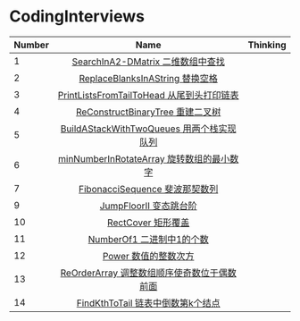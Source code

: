 # CodingInterviews

| Number | Name | Thinking |
| ------------- |:-------------:| :-----:| 
| 1 | [SearchInA2-DMatrix 二维数组中查找](https://github.com/kaisa911/CodingInterviews/blob/master/solution/1-SearchInA2-DMatrix.js) | 
| 2 | [ReplaceBlanksInAString 替换空格](https://github.com/kaisa911/CodingInterviews/blob/master/solution/2-ReplaceBlanksInAString.js) | 
| 3 | [PrintListsFromTailToHead 从尾到头打印链表](https://github.com/kaisa911/CodingInterviews/blob/master/solution/3-PrintListsFromTailToHead.js) |   
| 4 | [ReConstructBinaryTree 重建二叉树](https://github.com/kaisa911/CodingInterviews/blob/master/solution/4-ReConstructBinaryTree.js) |   
| 5 | [BuildAStackWithTwoQueues 用两个栈实现队列](https://github.com/kaisa911/CodingInterviews/blob/master/solution/5-BuildAStackWithTwoQueues.js) | 
| 6 | [minNumberInRotateArray 旋转数组的最小数字](https://github.com/kaisa911/CodingInterviews/blob/master/solution/6-MinimumNumberOfRotateArray.js) | 
| 7 | [FibonacciSequence 斐波那契数列](https://github.com/kaisa911/CodingInterviews/blob/master/solution/7-FibonacciSequence.js) || 8 | [JumpFloor 跳台阶](https://github.com/kaisa911/CodingInterviews/blob/master/solution/8-JumpFloor.js) | 
| 9 | [JumpFloorII 变态跳台阶](https://github.com/kaisa911/CodingInterviews/blob/master/solution/9-JumpFloorII.js) | 
| 10 | [RectCover 矩形覆盖](https://github.com/kaisa911/CodingInterviews/blob/master/solution/10-RectCover.js) | 
| 11 | [NumberOf1 二进制中1的个数](https://github.com/kaisa911/CodingInterviews/blob/master/solution/11-NumberOf1.js) | 
| 12 | [Power 数值的整数次方](https://github.com/kaisa911/CodingInterviews/blob/master/solution/12-Power.js) | 
| 13 | [ReOrderArray 调整数组顺序使奇数位于偶数前面](https://github.com/kaisa911/CodingInterviews/blob/master/solution/13-ReOrderArray.js) | 
| 14 | [FindKthToTail 链表中倒数第k个结点](https://github.com/kaisa911/CodingInterviews/blob/master/solution/14-FindKthToTail.js) | 
